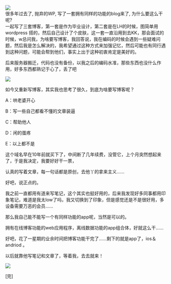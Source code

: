 ![](http://chuchur.com/2017-8-6/1506761654663.jpg)   
很多年过去了, 抛弃的WP, 写了一套拥有同样的功能的blog来了, 为什么要这么干呢?   
一起写了三套博客，第一套是作为毕业设计，第二套是在LH的时候，图简单用wordpress 搭的，然后自己设计了个皮肤，这一套一直沿用到去KK，那会面试的时候，w总问我，为啥要写博客，我回答说，我在编码的时候会遇到一些疑难问题，然后我是怎么解决的，我希望通过这种方式来加强记忆，然后可能也有同行遇到这种问题，可能会帮到他们，事实上出于这种初衷肯定是美好的。   

后来服务器搬迁，代码也没有备份，以我之后的编码水准，那些东西也没什么作用，好多东西都熟记于心了，丢了吧   

![](http://chuchur.com/2017-9-4/1507793650006.JPG)   

如今又重新写博客，其实我也思考了很久，到底为啥要写博客呢？   

A：哄老婆开心   

B：写一些自己都看不懂的文章装逼   

C：帮助他人   

D：闲的蛋疼   

E：以上都不是   

这个域名早在10年前就买下了，中间断了几年续费，没管它，上个月突然想起来了，于是我决定，我要好好干一票，   

认真的写着文章，每一句话都是原创，去他丫的拿来主义……   

好吧，说正点的。   

我之前一直都用有道来写笔记，这个其实也挺好用的，后来我发现好多同事都用印象笔记，难道是我太low了吗，我又切换到了印象，但是感觉还是不是很好用，多设备需要万恶的会员……   

那么我自己能不能写一个有同样功能的app呢，当然是可以的。   

拥有在线博客功能的web应用程序，离线数据功能的app组合体，好就这么干……   

好吧，花了一星期的业余时间把博客功能干完了……剩下的就是app了，ios＆andriod 。   

以后就靠他写笔记和文章了，等着我，去去就来！   

![](http://chuchur.com/2017-9-4/1507795310465.JPG)   

[完]

